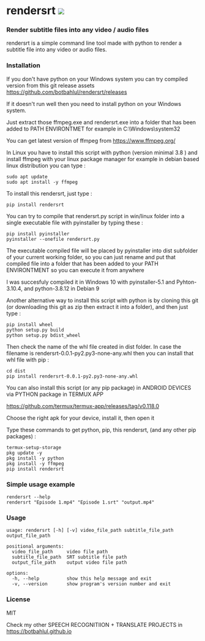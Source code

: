 # rendersrt <a href="https://pypi.python.org/pypi/rendersrt"><img src="https://img.shields.io/pypi/v/rendersrt.svg"></img></a>

### Render subtitle files into any video / audio files
rendersrt is a simple command line tool made with python to render a subtitle file into any video or audio files.

### Installation
If you don't have python on your Windows system you can try compiled version from this git release assets
https://github.com/botbahlul/rendersrt/releases

If it doesn't run well then you need to install python on your Windows system.

Just extract those ffmpeg.exe and rendersrt.exe into a folder that has been added to PATH ENVIRONTMET for example in C:\Windows\system32

You can get latest version of ffmpeg from https://www.ffmpeg.org/

In Linux you have to install this script with python (version minimal 3.8 ) and install ffmpeg with your linux package manager for example in debian based linux distribution you can type :

```
sudo apt update
sudo apt install -y ffmpeg
```

To install this rendersrt, just type :
```
pip install rendersrt
```

You can try to compile that rendersrt.py script in win/linux folder into a single executable file with pyinstaller by typing these :
```
pip install pyinstaller
pyinstaller --onefile rendersrt.py
```

The executable compiled file will be placed by pyinstaller into dist subfolder of your current working folder, so you can just rename and put that compiled file into a folder that has been added to your PATH ENVIRONTMENT so you can execute it from anywhere

I was succesfuly compiled it in Windows 10 with pyinstaller-5.1 and Pyhton-3.10.4, and python-3.8.12 in Debian 9

Another alternative way to install this script with python is by cloning this git (or downloading this git as zip then extract it into a folder), and then just type :

```
pip install wheel
python setup.py build
python setup.py bdist_wheel
```

Then check the name of the whl file created in dist folder. In case the filename is rendersrt-0.0.1-py2.py3-none-any.whl then you can install that whl file with pip :
```
cd dist
pip install rendersrt-0.0.1-py2.py3-none-any.whl
```

You can also install this script (or any pip package) in ANDROID DEVICES via PYTHON package in TERMUX APP

https://github.com/termux/termux-app/releases/tag/v0.118.0

Choose the right apk for your device, install it, then open it

Type these commands to get python, pip, this rendersrt, (and any other pip packages) :

```
termux-setup-storage
pkg update -y
pkg install -y python
pkg install -y ffmpeg
pip install rendersrt
```

### Simple usage example 

```
rendersrt --help
rendersrt "Episode 1.mp4" "Episode 1.srt" "output.mp4"
```

### Usage

```
usage: rendersrt [-h] [-v] video_file_path subtitle_file_path output_file_path

positional arguments:
  video_file_path     video file path
  subtitle_file_path  SRT subtitle file path
  output_file_path    output video file path

options:
  -h, --help          show this help message and exit
  -v, --version       show program's version number and exit
```

### License

MIT

Check my other SPEECH RECOGNITIION + TRANSLATE PROJECTS in https://botbahlul.github.io
